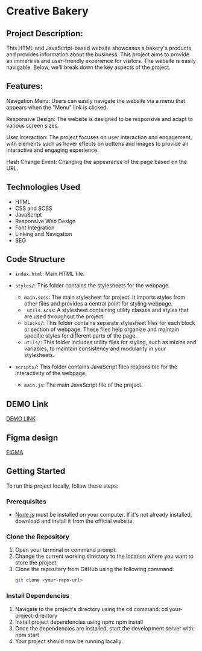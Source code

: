 # Creative Bakery

## Project Description:

This HTML and JavaScript-based website showcases a bakery's products and provides information about the business. This project aims to provide an immersive and user-friendly experience for visitors. The website is easily navigable. Below, we'll break down the key aspects of the project.

## Features:

Navigation Menu: Users can easily navigate the website via a menu that appears when the "Menu" link is clicked.

Responsive Design: The website is designed to be responsive and adapt to various screen sizes.

User Interaction: The project focuses on user interaction and engagement, with elements such as hover effects on buttons and images to provide an interactive and engaging experience.

Hash Change Event: Changing the appearance of the page based on the URL.

## Technologies Used

- HTML
- CSS and SCSS
- JavaScript
- Responsive Web Design
- Font Integration
- Linking and Navigation
- SEO

## Code Structure

- `index.html`: Main HTML file.

- `styles/`: This folder contains the stylesheets for the webpage.
  - `main.scss`: The main stylesheet for project. It imports styles from other files and provides a central point for styling webpage.
  - `_utils.scss`: A stylesheet containing utility classes and styles that are used throughout the project.
  - `blocks/`: This folder contains separate stylesheet files for each block or section of webpage. These files help organize and maintain specific styles for different parts of the page.
  - `utils/`: This folder includes utility files for styling, such as mixins and variables, to maintain consistency and modularity in your stylesheets.

- `scripts/`: This folder contains JavaScript files responsible for the interactivity of the webpage.
  - `main.js`: The main JavaScript file of the project.

## DEMO Link
[DEMO LINK](https://HannaVasylieva.github.io/creativeBakery-layout/)

## Figma design
[FIGMA](https://www.figma.com/file/dY3izAm0Vspsmra4lQWQIP/Bakerlab_FE-students?node-id=11342%3A1117&mode=dev)

## Getting Started

To run this project locally, follow these steps:

### Prerequisites

- [Node.js](https://nodejs.org/) must be installed on your computer. If it's not already installed, download and install it from the official website.

### Clone the Repository

1. Open your terminal or command prompt.
2. Change the current working directory to the location where you want to store the project.
3. Clone the repository from GitHub using the following command:
   ```bash
   git clone <your-repo-url>

### Install Dependencies
1. Navigate to the project's directory using the cd command:
cd your-project-directory
2. Install project dependencies using npm:
npm install
3. Once the dependencies are installed, start the development server with:
npm start
4. Your project should now be running locally.

